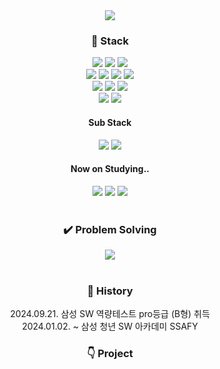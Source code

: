 <div align="center">
  <img src="https://capsule-render.vercel.app/api?type=Venom&color=auto&height=200&section=header&text= donghyeon's Github&fontSize=60&theme=tokyonight" /><br>

  <h3>🌈 Stack</h3>
  <img src="https://img.shields.io/badge/java-blue?style=square&logo=java&logoColor=white">
  <img src="https://img.shields.io/badge/Python-3776AB?style=square&logo=python&logoColor=white">
  <img src="https://img.shields.io/badge/TypeScript-3178C6?style=square&logo=typescript&logoColor=white">
  <br>
  <img src="https://img.shields.io/badge/SpringBoot-6DB33F?style=square&logo=SpringBoot&logoColor=white">
  <img src="https://img.shields.io/badge/Next.js-000000?style=square&logo=nextdotjs&logoColor=white">
  <img src="https://img.shields.io/badge/React-61DAFB?style=square&logo=react&logoColor=white">
  <img src="https://img.shields.io/badge/Vue.js-4FC08D?style=square&logo=vuedotjs&logoColor=white">
  <br>
  <img src="https://img.shields.io/badge/Redis-FF4438?style=square&logo=redis&logoColor=white">
  <img src="https://img.shields.io/badge/Maria%20DB-003545?style=square&logo=mariadb&logoColor=white">
  <img src="https://img.shields.io/badge/MySQL-4479A1?style=square&logo=mysql&logoColor=white">
  <br>
  <img src="https://img.shields.io/badge/MUI-007FFF?style=square&logo=mui&logoColor=white">
  <img src="https://img.shields.io/badge/TailWind-06B6D4?style=square&logo=tailwindcss&logoColor=white">
  <br>

  <h4>Sub Stack</h4>
  <img src="https://img.shields.io/badge/Kotlin-7F52FF?style=square&logo=kotlin&logoColor=white">
  <img src="https://img.shields.io/badge/Django-092E20?style=square&logo=django&logoColor=white">
  <br>

  <h4>Now on Studying.. </h4>
  <img src="https://img.shields.io/badge/Nginx-009639?style=square&logo=nginx&logoColor=white">
  <img src="https://img.shields.io/badge/Docker-2496ED?style=square&logo=docker&logoColor=white">
  <img src="https://img.shields.io/badge/Android Studio-3DDC84?style=square&logo=androidstudio&logoColor=white">
  <br>

  <br>
  <h3>✔️ Problem Solving</h3>
    <a href="https://solved.ac/profile/pdh9523"><img src="http://mazassumnida.wtf/api/v2/generate_badge?boj=pdh9523"></a><br>
  <br>

  <h3>📜 History</h3>
    <div>2024.09.21. 삼성 SW 역량테스트 pro등급 (B형) 취득</div>
    <div>2024.01.02. ~ 삼성 청년 SW 아카데미 SSAFY</div>
    
  <h3>👇 Project</h3>

<!-- https://simpleicons.org/ -->
